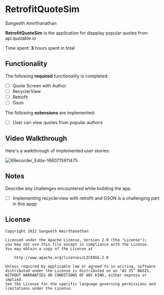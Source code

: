 # RetrofitQuoteSim
 
Sangeeth Amirthanathan

**RetrofitQuoteSim** is the application for dispplay popular quotes from api.quotable.io

Time spent: **3** hours spent in total

## Functionality 

The following **required** functionality is completed:

* [ ] Quote Screen with Author
* [ ] RecyclerView
* [ ] Retrofit
* [ ] Gson 

The following **extensions** are implemented:

* [ ] User can view quotes from popular authors

## Video Walkthrough

Here's a walkthrough of implemented user stories:

![XRecorder_Edite-1660715911475](https://user-images.githubusercontent.com/42418189/185046355-eb28056d-a70c-4560-80a8-31f126ad5c27.gif)

## Notes

Describe any challenges encountered while building the app.

* [ ] Implementing recyclerview with retrofit and GSON is a challenging part in this appp

## License

    Copyright 2022 Sangeeth Amirthanathan

    Licensed under the Apache License, Version 2.0 (the "License");
    you may not use this file except in compliance with the License.
    You may obtain a copy of the License at

        http://www.apache.org/licenses/LICENSE-2.0

    Unless required by applicable law or agreed to in writing, software
    distributed under the License is distributed on an "AS IS" BASIS,
    WITHOUT WARRANTIES OR CONDITIONS OF ANY KIND, either express or implied.
    See the License for the specific language governing permissions and
    limitations under the License.
